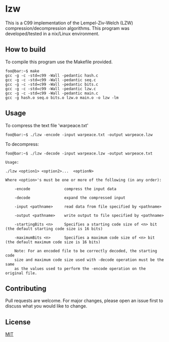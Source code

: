 # lzw

This is a C99 implementation of the Lempel-Ziv-Welch (LZW) compression/decompression algorithms. This program was 
developed/tested in a nix/Linux environment.

## How to build

To compile this program use the Makefile provided.

```console
foo@bar:~$ make
gcc -g -c -std=c99 -Wall -pedantic hash.c
gcc -g -c -std=c99 -Wall -pedantic seq.c
gcc -g -c -std=c99 -Wall -pedantic bits.c
gcc -g -c -std=c99 -Wall -pedantic lzw.c
gcc -g -c -std=c99 -Wall -pedantic main.c
gcc -g hash.o seq.o bits.o lzw.o main.o -o lzw -lm
```

## Usage

To compress the text file 'warpeace.txt'

```console
foo@bar:~$ ./lzw -encode -input warpeace.txt -output warpeace.lzw
```

To decompress:

```console
foo@bar:~$ ./lzw -decode -input warpeace.lzw -output warpeace.txt
```

```text
Usage:

./lzw <option1> <option2>...  <optionN>

Where <option>'s must be one or more of the following (in any order):

	-encode               compress the input data

	-decode               expand the compressed input

	-input <pathname>     read data from file specified by <pathname>

	-output <pathname>    write output to file specified by <pathname>

	-startingBits <n>     Specifies a starting code size of <n> bit (the default starting code size is 16 bits) 

	-maximumBits <n>      Specifies a maximum code size of <n> bit (the default maximum code size is 16 bits) 

	Note: For an encoded file to be correctly decoded, the starting code
	size and maximum code size used with -decode operation must be the same
	as the values used to perform the -encode operation on the original file.

```

## Contributing
Pull requests are welcome. For major changes, please open an issue first to discuss what you would like to change.

## License
[MIT](https://choosealicense.com/licenses/mit/)

